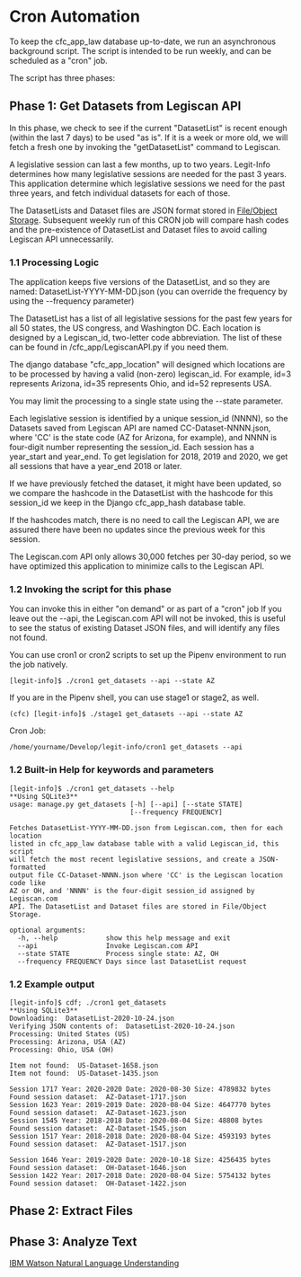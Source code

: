 # Cron Automation

To keep the cfc_app_law database up-to-date, we run an asynchronous
background script. The script is intended to be run weekly, and can
be scheduled as a "cron" job.

The script has three phases:

## Phase 1: Get Datasets from Legiscan API

In this phase, we check to see if the current "DatasetList" is recent
enough (within the last 7 days) to be used "as is".  If it is a week
or more old, we will fetch a fresh one by invoking the "getDatasetList"
command to Legiscan.

A legislative session can last a few months, up to two years.  Legit-Info
determines how many legislative sessions are needed for the past 3 years.
This application determine which legislative sessions we need for
the past three years, and fetch individual datasets for each of those.

The DatasetLists and Dataset files are JSON format stored in 
[File/Object Storage](FOB.md).  Subsequent weekly run of this CRON job
will compare hash codes and the pre-existence of DatasetList and Dataset
files to avoid calling Legiscan API unnecessarily. 

### 1.1 Processing Logic

The application keeps five versions of the DatasetList, and so they are
named:  DatasetList-YYYY-MM-DD.json  (you can override the frequency by
using the --frequency parameter)

The DatasetList has a list of all legislative sessions for the past few
years for all 50 states, the US congress, and Washington DC.  Each location
is designed by a Legiscan_id, two-letter code abbreviation.  The list of
these can be found in /cfc_app/LegiscanAPI.py if you need them.

The django database "cfc_app_location" will designed which locations are
to be processed by having a valid (non-zero) legiscan_id.  For example,
id=3 represents Arizona, id=35 represents Ohio, and id=52 represents USA.

You may limit the processing to a single state using the --state parameter.

Each legislative session is identified by a unique session_id (NNNN), so 
the Datasets saved from Legiscan API are named CC-Dataset-NNNN.json, where
'CC' is the state code (AZ for Arizona, for example), and NNNN is four-digit
number representing the session_id.  Each session has a year_start and 
year_end.  To get legislation for 2018, 2019 and 2020, we get all sessions
that have a year_end 2018 or later.

If we have previously fetched the dataset, it might have been updated, so
we compare the hashcode in the DatasetList with the hashcode for this 
session_id we keep in the Django cfc_app_hash database table.

If the hashcodes match, there is no need to call the Legiscan API, we
are assured there have been no updates since the previous week for this
session.

The Legiscan.com API only allows 30,000 fetches per 30-day period, so
we have optimized this application to minimize calls to the Legiscan API.

### 1.2 Invoking the script for this phase

You can invoke this in either "on demand" or as part of a "cron" job
If you leave out the --api, the Legiscan.com API will not be invoked,
this is useful to see the status of existing Dataset JSON files, and
will identify any files not found.

You can use cron1 or cron2 scripts to set up the Pipenv environment
to run the job natively.
```console
[legit-info]$ ./cron1 get_datasets --api --state AZ
```

If you are in the Pipenv shell, you can use stage1 or stage2, as well.

```console
(cfc) [legit-info]$ ./stage1 get_datasets --api --state AZ
```

Cron Job:

```console
/home/yourname/Develop/legit-info/cron1 get_datasets --api
```

### 1.2 Built-in Help for keywords and parameters

```console
[legit-info]$ ./cron1 get_datasets --help
**Using SQLite3**
usage: manage.py get_datasets [-h] [--api] [--state STATE]
                              [--frequency FREQUENCY]

Fetches DatasetList-YYYY-MM-DD.json from Legiscan.com, then for each location
listed in cfc_app_law database table with a valid Legiscan_id, this script
will fetch the most recent legislative sessions, and create a JSON-formatted
output file CC-Dataset-NNNN.json where 'CC' is the Legiscan location code like
AZ or OH, and 'NNNN' is the four-digit session_id assigned by Legiscan.com
API. The DatasetList and Dataset files are stored in File/Object Storage.

optional arguments:
  -h, --help            show this help message and exit
  --api                 Invoke Legiscan.com API
  --state STATE         Process single state: AZ, OH
  --frequency FREQUENCY Days since last DatasetList request
```

### 1.2 Example output

```console
[legit-info]$ cdf; ./cron1 get_datasets
**Using SQLite3**
Downloading:  DatasetList-2020-10-24.json
Verifying JSON contents of:  DatasetList-2020-10-24.json
Processing: United States (US)
Processing: Arizona, USA (AZ)
Processing: Ohio, USA (OH)
 
Item not found:  US-Dataset-1658.json
Item not found:  US-Dataset-1435.json
 
Session 1717 Year: 2020-2020 Date: 2020-08-30 Size: 4789832 bytes
Found session dataset:  AZ-Dataset-1717.json
Session 1623 Year: 2019-2019 Date: 2020-08-04 Size: 4647770 bytes
Found session dataset:  AZ-Dataset-1623.json
Session 1545 Year: 2018-2018 Date: 2020-08-04 Size: 48808 bytes
Found session dataset:  AZ-Dataset-1545.json
Session 1517 Year: 2018-2018 Date: 2020-08-04 Size: 4593193 bytes
Found session dataset:  AZ-Dataset-1517.json
 
Session 1646 Year: 2019-2020 Date: 2020-10-18 Size: 4256435 bytes
Found session dataset:  OH-Dataset-1646.json
Session 1422 Year: 2017-2018 Date: 2020-08-04 Size: 5754132 bytes
Found session dataset:  OH-Dataset-1422.json
```

## Phase 2: Extract Files

## Phase 3: Analyze Text

[IBM Watson Natural Language Understanding](IBM_NLU.md)
